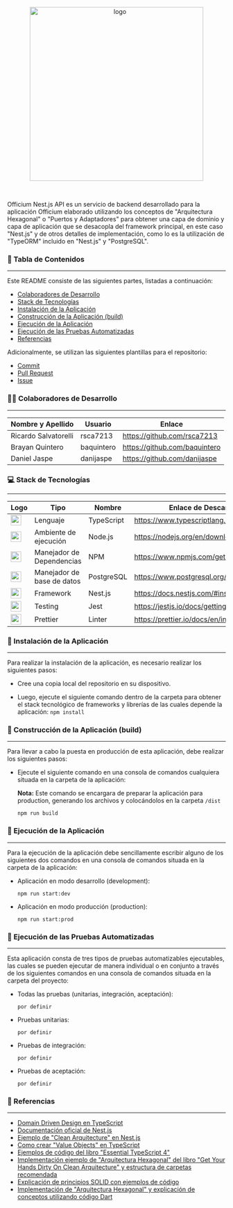 <p align="center">
  <img src="https://i.imgur.com/uhlBciY.png" alt="logo" width="400">
</p>
<br>

Officium Nest.js API es un servicio de backend desarrollado para la aplicación Officium elaborado utilizando los conceptos de "Arquitectura Hexagonal" o "Puertos y Adaptadores" para obtener una capa de dominio y capa de aplicación que se desacopla del framework principal, en este caso "Nest.js" y de otros detalles de implementación, como lo es la utilización de "TypeORM" incluido en "Nest.js" y "PostgreSQL".

### :page_facing_up: Tabla de Contenidos

---

Este README consiste de las siguientes partes, listadas a continuación:

- [Colaboradores de Desarrollo](#man_technologist-colaboradores-de-desarrollo)
- [Stack de Tecnologías](#computer-stack-de-tecnologías)
- [Instalación de la Aplicación](#wrench-instalación-de-la-aplicación)
- [Construcción de la Aplicación (build)](#hammer-construcción-de-la-aplicación-build)
- [Ejecución de la Aplicación](#electric_plug-ejecución-de-la-aplicación)
- [Ejecución de las Pruebas Automatizadas](#test_tube-ejecución-de-las-pruebas-automatizadas)
- [Referencias](#mag_right-referencias)

Adicionalmente, se utilizan las siguientes plantillas para el repositorio:

- [Commit](https://github.com/OrangeSoft-Team/readme-guide/blob/main/Commit.md)
- [Pull Request](https://github.com/OrangeSoft-Team/readme-guide/blob/main/Pull_Request.md)
- [Issue](https://github.com/OrangeSoft-Team/readme-guide/blob/main/Issue.md)

### :man_technologist: Colaboradores de Desarrollo

---

| Nombre y Apellido    | Usuario    | Enlace                        |
| -------------------- | ---------- | ----------------------------- |
| Ricardo Salvatorelli | rsca7213   | https://github.com/rsca7213   |
| Brayan Quintero      | baquintero | https://github.com/baquintero |
| Daniel Jaspe         | danijaspe  | https://github.com/danijaspe  |

### :computer: Stack de Tecnologías

---

| Logo                                                                                                                                        | Tipo                       | Nombre     | Enlace de Descarga                       | Versión |
| ------------------------------------------------------------------------------------------------------------------------------------------- | -------------------------- | ---------- | ---------------------------------------- | ------- |
| <img src="https://upload.wikimedia.org/wikipedia/commons/4/4c/Typescript_logo_2020.svg" width="24">                                         | Lenguaje                   | TypeScript | https://www.typescriptlang.org/download  | 4.3     |
| <img src="https://nodejs.org/static/images/logo.svg" width="24">                                                                            | Ambiente de ejecución      | Node.js    | https://nodejs.org/en/download/          | 14.17.1 |
| <img src="https://upload.wikimedia.org/wikipedia/commons/thumb/d/db/Npm-logo.svg/1200px-Npm-logo.svg.png" width="24">                       | Manejador de Dependencias  | NPM        | https://www.npmjs.com/get-npm            | 6.4.13  |
| <img src="https://upload.wikimedia.org/wikipedia/commons/thumb/2/29/Postgresql_elephant.svg/1200px-Postgresql_elephant.svg.png" width="24"> | Manejador de base de datos | PostgreSQL | https://www.postgresql.org/download/     | 13.1    |
| <img src="https://d33wubrfki0l68.cloudfront.net/e937e774cbbe23635999615ad5d7732decad182a/26072/logo-small.ede75a6b.svg" width="24">         | Framework                  | Nest.js    | https://docs.nestjs.com/#installation    | 7.16.5  |
| <img src="https://avatars.githubusercontent.com/u/32196900?s=400&v=4" width="24">                                                           | Testing                    | Jest       | https://jestjs.io/docs/getting-started   | 26.6.3  |
| <img src="https://prettier.io/icon.png" width="24">                                                                                         | Prettier                   | Linter     | https://prettier.io/docs/en/install.html | 7.1.1   |

### :wrench: Instalación de la Aplicación

---

Para realizar la instalación de la aplicación, es necesario realizar los siguientes pasos:

- Cree una copia local del repositorio en su dispositivo.

- Luego, ejecute el siguiente comando dentro de la carpeta para obtener el stack tecnológico de frameworks y librerías de las cuales depende la aplicación:
  `npm install`

### :hammer: Construcción de la Aplicación (build)

---

Para llevar a cabo la puesta en producción de esta aplicación, debe realizar los siguientes pasos:

- Ejecute el siguiente comando en una consola de comandos cualquiera situada en la carpeta de la aplicación:

  **Nota:** Este comando se encargara de preparar la aplicación para production, generando los archivos y colocándolos en la carpeta `/dist`

  `npm run build`

### :electric_plug: Ejecución de la Aplicación

---

Para la ejecución de la aplicación debe sencillamente escribir alguno de los siguientes dos comandos en una consola de comandos situada en la carpeta de la aplicación:

- Aplicación en modo desarrollo (development):

  `npm run start:dev`

- Aplicación en modo producción (production):

  `npm run start:prod`

### :test_tube: Ejecución de las Pruebas Automatizadas

---

Esta aplicación consta de tres tipos de pruebas automatizables ejecutables, las cuales se pueden ejecutar de manera individual o en conjunto a través de los siguientes comandos en una consola de comandos situada en la carpeta del proyecto:

- Todas las pruebas (unitarias, integración, aceptación):

  `por definir`

- Pruebas unitarias:

  `por definir`

- Pruebas de integración:

  `por definir`

- Pruebas de aceptación:

  `por definir`

### :mag_right: Referencias

---

- [Domain Driven Design en TypeScript](https://khalilstemmler.com/articles/categories/domain-driven-design)
- [Documentación oficial de Nest.js](https://docs.nestjs.com/)
- [Ejemplo de "Clean Arquitecture" en Nest.js](https://github.com/hvpaiva/clean-architecture-nestjs)
- [Como crear "Value Objects" en TypeScript](http://xurxodev.com/como-crear-value-object-en-typescript/)
- [Ejemplos de código del libro "Essential TypeScript 4"](https://github.com/Apress/essential-typescript-4)
- [Implementación ejemplo de "Arquitectura Hexagonal" del libro "Get Your Hands Dirty On Clean Arquitecture" y estructura de carpetas recomendada](https://github.com/thombergs/buckpal)
- [Explicación de principios SOLID con ejemplos de código](https://www.baeldung.com/solid-principles)
- [Implementación de "Arquitectura Hexagonal" y explicación de conceptos utilizando código Dart](https://pub.dev/packages/flutter_clean_architecture)
